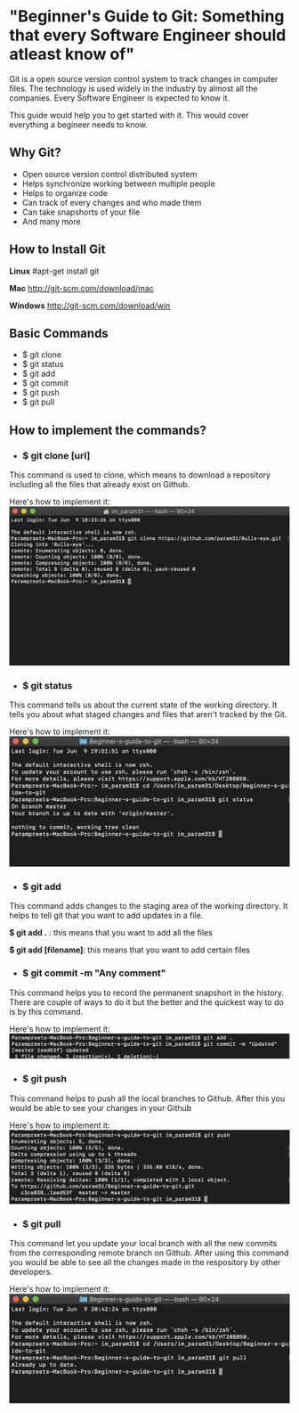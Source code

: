 # "Beginner's Guide to Git: Something that every Software Engineer should atleast know of"

Git is a open source version control system to track changes in computer files. The technology is used widely in the industry by almost all the companies. Every Software Engineer is expected to know it.

This guide would help you to get started with it. This would cover everything a begineer needs to know.

## Why Git?

* Open source version control distributed system
* Helps synchronize working between multiple people
* Helps to organize code
* Can track of every changes and who made them
* Can take snapshorts  of your file
* And many more

## How to Install Git

**Linux**
#apt-get install git

**Mac**
http://git-scm.com/download/mac

**Windows**
http://git-scm.com/download/win

## Basic Commands
* $ git clone
* $ git status
* $ git add
* $ git commit
* $ git push
* $ git pull


## How to implement the commands?
* ### $ git clone [url]
This command is used to clone, which means to download a repository including all the files that already exist on Github.

Here's how to implement it:
![clone](https://github.com/param31/Beginner-s-guide-to-git/blob/master/Images/clone.png)

* ### $ git status
This command tells us about the current state of the working directory. It tells you about what staged changes and files that aren't tracked by the Git.

Here's how to implement it:
![status](https://github.com/param31/Beginner-s-guide-to-git/blob/master/Images/status.png)

* ### $ git add
This command adds changes to the staging area of the working directory. It helps to tell git that you want to add updates in a file.

**$ git add .** : this means that you want to add all the files

**$ git add [filename]**: this means that you want to add certain files


* ### $ git commit -m "Any comment"
This command helps you to record the permanent snapshort in the history. There are couple of ways to do it but the better and the quickest way to do is by this command.

Here's how to implement it:
![add & commit](https://github.com/param31/Beginner-s-guide-to-git/blob/master/Images/add%20%26%20commit.png)

* ### $ git push
This command helps to push all the local branches to Github. After this you would be able to see your changes in your Github

Here's how to implement it:
![push](https://github.com/param31/Beginner-s-guide-to-git/blob/master/Images/push.png)


* ### $ git pull
This command let you update your local branch with all the new commits from the corresponding remote branch on Github. After using this command you would be able to see all the changes made in the respository by other developers. 

Here's how to implement it:
![pull](https://github.com/param31/Beginner-s-guide-to-git/blob/master/Images/pull.png)





